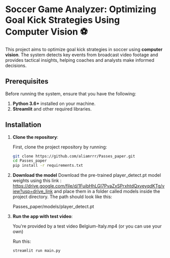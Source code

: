 # Soccer Game Analyzer: Optimizing Goal Kick Strategies Using Computer Vision ⚽

This project aims to optimize goal kick strategies in soccer using **computer vision**. The system detects key events from broadcast video footage and provides tactical insights, helping coaches and analysts make informed decisions.

## Prerequisites

Before running the system, ensure that you have the following:

1. **Python 3.6+** installed on your machine.
2. **Streamlit** and other required libraries.

## Installation


1. **Clone the repository**:
   
   First, clone the project repository by running:

   ```bash
   git clone https://github.com/aliamrrr/Passes_paper.git
   cd Passes_paper
   pip install -r requirements.txt

2. **Download the model**
   Download the pre-trained player_detect.pt model weights using this link : https://drive.google.com/file/d/1FuibHhLGI7PvaZxSPrxhtdQxveyqdKTg/view?usp=drive_link and place them in a folder called models inside the project directory. The path should look like this:

   Passes_paper/models/player_detect.pt

4. **Run the app with test video**:
   
   You're provided by a test video Belgium-Italy.mp4 (or you can use your own)

   Run this:

   ```bash
   streamlit run main.py


